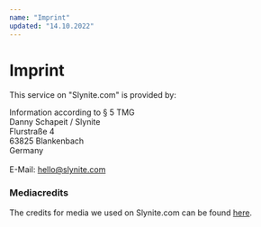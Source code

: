 ```yaml
---
name: "Imprint"
updated: "14.10.2022"
---
```

# Imprint

This service on "Slynite.com" is provided by: 

Information according to § 5 TMG \
Danny Schapeit / Slynite \
Flurstraße 4 \
63825 Blankenbach \
Germany \
\
E-Mail: [hello@slynite.com](mailto:hello@slynite.com)

### Mediacredits

The credits for media we used on Slynite.com can be found  [here](https://slynite.com/legal/licenses).